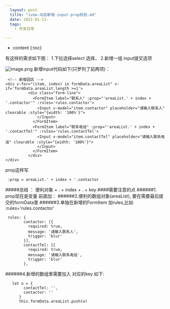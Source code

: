 ```yaml
---
  layout: post
  tilte: "ivew-动态新增-input-prop校验.md"
  date: 2021-01-11-
  tags: 
    - 开发日常

---
```



* content
{:toc}


有这样的需求如下图：
1.下拉选择select 选择，
2.新增一组 input提交选项

![image.png](https://upload-images.jianshu.io/upload_images/15312191-adb95ea2dca9fa6a.png?imageMogr2/auto-orient/strip%7CimageView2/2/w/1240)
新增input代码如下(只罗列了前两项)：
```
 <!-- 新增园区 -->
<div v-for="(item, index) in formData.areaList" v-if='formData.areaList.length >=1'>
          <div class="form-line">
            <FormItem label="联系人" :prop="'areaList.' + index + '.contactor'" :rules='rules.contactor'>
              <Input v-model="item.contactor" placeholder="请输入联系人" clearable :style="{width: '100%'}">
              </Input>
            </FormItem>
            <FormItem label="联系电话" :prop="'areaList.' + index + '.contactTel'" :rules='rules.contactTel'>
              <Input v-model="item.contactTel" placeholder="请输入联系电话" clearable :style="{width: '100%'}">
              </Input>
            </FormItem>
          </div>
</div>
```
prop这样写
```
 :prop = areaList.' + index + '.contactor
```
#####总结 ： 便利对象 + . + index + . + key
####需要注意的点
######1. prop现在是变量 前面加：
######2.便利的数组对象(areaList), 要在需要最后提交的formData里
######3.单独在新增的FormItem 加rules,比如 :rules='rules.contactor'
```
 rules: {
        contactor: [{
          required: true,
          message: '请输入联系人',
          trigger: 'blur'
        }],
        contactTel: [{
          required: true,
          message: '请输入联系电话',
          trigger: 'blur'
        },
```
######4.新增的数组里需要加入 对应的key
  如下:
```
   let o = {
        contactTel: '',
        contactor: ''
      }
      this.formData.areaList.push(o)
```

